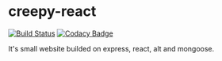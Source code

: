 # creepy-react

[![Build Status](https://travis-ci.org/Frozzy6/creepy-react.svg?branch=dev)](https://travis-ci.org/Frozzy6/creepy-react)
[![Codacy Badge](https://api.codacy.com/project/badge/Grade/f759ec9a100446c9b20b92e777bc9826)](https://app.codacy.com/app/Frozzy6/creepy-react?utm_source=github.com&utm_medium=referral&utm_content=Frozzy6/creepy-react&utm_campaign=Badge_Grade_Dashboard)

It's small website builded on express, react, alt and mongoose.
